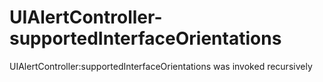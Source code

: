# UIAlertController-supportedInterfaceOrientations


UIAlertController:supportedInterfaceOrientations was invoked recursively

